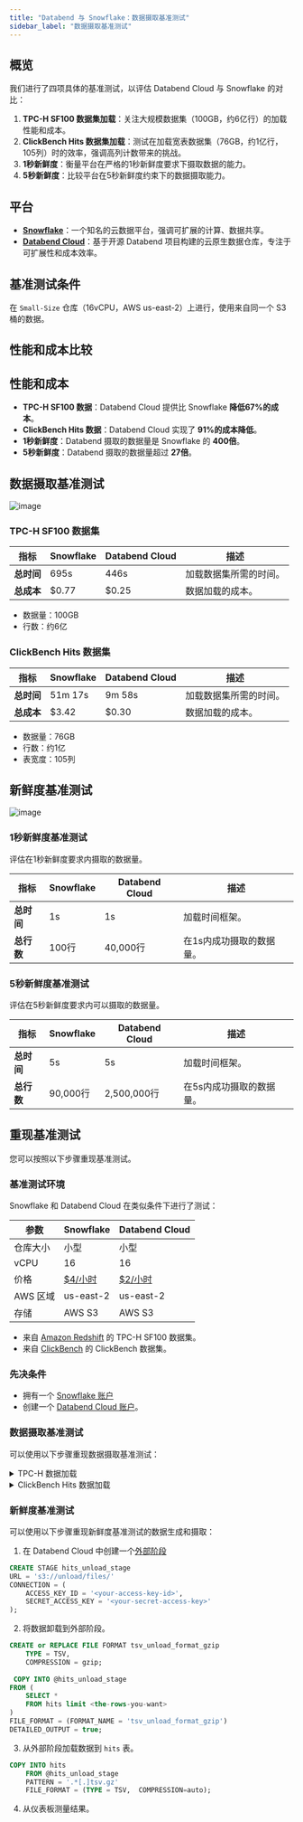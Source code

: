 ```yaml
---
title: "Databend 与 Snowflake：数据摄取基准测试"
sidebar_label: "数据摄取基准测试"
---
```


## 概览

我们进行了四项具体的基准测试，以评估 Databend Cloud 与 Snowflake 的对比：
1. **TPC-H SF100 数据集加载**：关注大规模数据集（100GB，约6亿行）的加载性能和成本。
2. **ClickBench Hits 数据集加载**：测试在加载宽表数据集（76GB，约1亿行，105列）时的效率，强调高列计数带来的挑战。
3. **1秒新鲜度**：衡量平台在严格的1秒新鲜度要求下摄取数据的能力。
4. **5秒新鲜度**：比较平台在5秒新鲜度约束下的数据摄取能力。

## 平台
- **[Snowflake](https://snowflake.com)**：一个知名的云数据平台，强调可扩展的计算、数据共享。
- **[Databend Cloud](https://databend.com)**：基于开源 Databend 项目构建的云原生数据仓库，专注于可扩展性和成本效率。

## 基准测试条件
在 `Small-Size` 仓库（16vCPU，AWS us-east-2）上进行，使用来自同一个 S3 桶的数据。

## 性能和成本比较

## 性能和成本
- **TPC-H SF100 数据**：Databend Cloud 提供比 Snowflake **降低67%的成本**。
- **ClickBench Hits 数据**：Databend Cloud 实现了 **91%的成本降低**。
- **1秒新鲜度**：Databend 摄取的数据量是 Snowflake 的 **400倍**。
- **5秒新鲜度**：Databend 摄取的数据量超过 **27倍**。

## 数据摄取基准测试

![image](https://github.com/datafuselabs/databend/assets/172204/c61d7a40-f6fe-4fb9-83e8-06ea9599aeb4)

### TPC-H SF100 数据集

| 指标             | Snowflake | Databend Cloud | 描述                     |
|------------------|-----------|----------------|--------------------------|
| **总时间**       | 695s      | 446s           | 加载数据集所需的时间。   |
| **总成本**       | $0.77     | $0.25          | 数据加载的成本。         |

- 数据量：100GB
- 行数：约6亿

### ClickBench Hits 数据集

| 指标             | Snowflake | Databend Cloud | 描述                     |
|------------------|-----------|----------------|--------------------------|
| **总时间**       | 51m 17s   | 9m 58s         | 加载数据集所需的时间。   |
| **总成本**       | $3.42     | $0.30          | 数据加载的成本。         |

- 数据量：76GB
- 行数：约1亿
- 表宽度：105列


## 新鲜度基准测试

![image](https://github.com/datafuselabs/databend/assets/172204/41b04e6a-9027-47bf-a749-49c267a7f9ec)

### 1秒新鲜度基准测试

评估在1秒新鲜度要求内摄取的数据量。

| 指标             | Snowflake | Databend Cloud | 描述                                        |
|------------------|-----------|----------------|--------------------------------------------|
| **总时间**       | 1s        | 1s             | 加载时间框架。                              |
| **总行数**       | 100行     | 40,000行       | 在1s内成功摄取的数据量。                    |

### 5秒新鲜度基准测试

评估在5秒新鲜度要求内可以摄取的数据量。

| 指标             | Snowflake   | Databend Cloud | 描述                                       |
|------------------|-------------|----------------|-------------------------------------------|
| **总时间**       | 5s          | 5s             | 加载时间框架。                             |
| **总行数**       | 90,000行    | 2,500,000行    | 在5s内成功摄取的数据量。                   |


## 重现基准测试

您可以按照以下步骤重现基准测试。

### 基准测试环境

Snowflake 和 Databend Cloud 在类似条件下进行了测试：

| 参数             | Snowflake                                                                | Databend Cloud                            |
|------------------|--------------------------------------------------------------------------|-------------------------------------------|
| 仓库大小         | 小型                                                                     | 小型                                      |
| vCPU             | 16                                                                       | 16                                        |
| 价格             | [$4/小时](https://www.snowflake.com/en/data-cloud/pricing-options/)      | [$2/小时](https://www.databend.com/plan/) |
| AWS 区域         | us-east-2                                                                | us-east-2                                 |
| 存储             | AWS S3                                                                   | AWS S3                                    |

- 来自 [Amazon Redshift](https://github.com/awslabs/amazon-redshift-utils/tree/master/src/CloudDataWarehouseBenchmark/Cloud-DWB-Derived-from-TPCH) 的 TPC-H SF100 数据集。
- 来自 [ClickBench](https://github.com/ClickHouse/ClickBench) 的 ClickBench 数据集。

### 先决条件

- 拥有一个 [Snowflake 账户](https://singup.snowflake.com)
- 创建一个 [Databend Cloud 账户](https://www.databend.com/apply/)。


### 数据摄取基准测试

可以使用以下步骤重现数据摄取基准测试：

<details>
  <summary>TPC-H 数据加载</summary>

1. **Snowflake 数据加载**：
   - 登录您的 [Snowflake 账户](https://app.snowflake.com/)。
   - 创建与 TPC-H 架构相对应的表。[SQL 脚本](https://github.com/datafuselabs/wizard/blob/ee9b72a11ac5d977f9a81d17fa34eb47a02ef2ba/benchsb/sql/snow/setup.sql#L1-L92)。
   - 使用 `COPY INTO` 命令从 AWS S3 加载数据。[SQL 脚本](https://github.com/datafuselabs/wizard/blob/ee9b72a11ac5d977f9a81d17fa34eb47a02ef2ba/benchsb/sql/snow/setup.sql#L95-L102)。

2. **Databend Cloud 数据加载**：
   - 登录您的 [Databend Cloud 账户](https://app.databend.com)。
   - 创建必要的表，与 TPC-H 架构相对应。[SQL 脚本](https://github.com/datafuselabs/wizard/blob/ee9b72a11ac5d977f9a81d17fa34eb47a02ef2ba/benchsb/sql/bend/setup.sql#L1-L92)。
   - 使用与 Snowflake 类似的方法从 AWS S3 加载数据。[SQL 脚本](https://github.com/datafuselabs/wizard/blob/ee9b72a11ac5d977f9a81d17fa34eb47a02ef2ba/benchsb/sql/bend/setup.sql#L95-L133)。

</details>

<details>
  <summary> ClickBench Hits 数据加载</summary>

1. **Snowflake 数据加载**：
   - 登录您的 [Snowflake 账户](https://app.snowflake.com/)。
   - 创建与 `hits` 架构相对应的表。[SQL 脚本](https://gist.github.com/BohuTANG/2a23e5f829a8d180f7388c530526ab21?permalink_comment_id=4991762#file-hits-snowflake-schema)。
   - 使用 `COPY INTO` 命令从 AWS S3 加载数据。[SQL 脚本](https://gist.github.com/BohuTANG/2a23e5f829a8d180f7388c530526ab21?permalink_comment_id=4991762#gistcomment-4991762)。

2. **Databend Cloud 数据加载**：
   - 登录您的 [Databend Cloud 账户](https://app.databend.com)。
   - 创建必要的表，与 `hits` 架构相对应。[SQL 脚本](https://gist.github.com/BohuTANG/ab45d251c533dcf0b1ccd3ea1263b8a0#file-hits-databend-schema)。
   - 使用与 Snowflake 类似的方法从 AWS S3 加载数据。[SQL 脚本](https://gist.github.com/BohuTANG/ab45d251c533dcf0b1ccd3ea1263b8a0?permalink_comment_id=4991767#gistcomment-4991767)。

</details>

### 新鲜度基准测试

可以使用以下步骤重现新鲜度基准测试的数据生成和摄取：


1. 在 Databend Cloud 中创建一个[外部阶段](https://docs.databend.com/sql/sql-commands/ddl/stage/ddl-create-stage#example-2-create-external-stage-with-aws-access-key)
```sql
CREATE STAGE hits_unload_stage
URL = 's3://unload/files/'
CONNECTION = (
    ACCESS_KEY_ID = '<your-access-key-id>',
    SECRET_ACCESS_KEY = '<your-secret-access-key>'
);
```

2. 将数据卸载到外部阶段。

```sql
CREATE or REPLACE FILE FORMAT tsv_unload_format_gzip 
    TYPE = TSV,
    COMPRESSION = gzip; 
    
 COPY INTO @hits_unload_stage
FROM (
    SELECT * 
    FROM hits limit <the-rows-you-want>
) 
FILE_FORMAT = (FORMAT_NAME = 'tsv_unload_format_gzip')
DETAILED_OUTPUT = true;
```

3. 从外部阶段加载数据到 `hits` 表。

```sql
COPY INTO hits
    FROM @hits_unload_stage
    PATTERN = '.*[.]tsv.gz'
    FILE_FORMAT = (TYPE = TSV,  COMPRESSION=auto); 
```

4. 从仪表板测量结果。